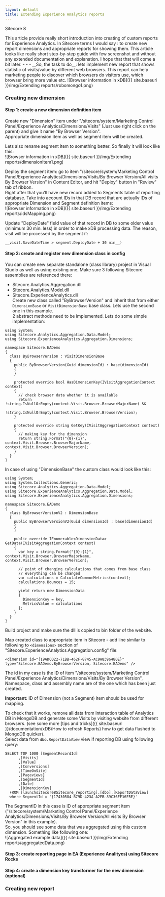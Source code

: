 ```yaml
---
layout: default
title: Extending Experience Analytics reports
---
```

<p><span class="glyphicon glyphicon-tag"></span> Sitecore 8</p>
This article provide really short introduction into creating of custom reports for Experience Analytics. In Sitecore terms I would say : to create new report dimensions and appropriate reports for showing them.
This article looks like really short step-by-step guide with few screenshot and without any extended documentation and explanation. I hope that that will come a bit later.  
- - -
__So, the task to do__: lets implement new report that shows statistic of visits/value by different web browsers. This report can help marketing people to discover which browsers do visitors use, which browser bring more value etc.  
![Browser information in xDB]({{ site.baseurl }}/img/Extending reports/robomongo1.png)

### Creating new dimension

#### Step 1: create a new dimension definition item  
Create new "Dimension" item under "/sitecore/system/Marketing Control Panel/Experience Analytics/Dimensions/Visits" (Just use right click on the parent) and give it name "By Browser Version".  
Appropriate dimension item as well as segment item will be created.

Lets also rename segment item to something better. So finally it will look like this:  
![Browser information in xDB]({{ site.baseurl }}/img/Extending reports/dimensionItem1.png)

Deploy the segment item: go to item "/sitecore/system/Marketing Control Panel/Experience Analytics/Dimensions/Visits/By Browser Version/All visits By Browser Version" in Content Editor, and hit "Deploy" button in "Review" tab of ribbon.  
Right after that you'll have new record added to Segments table of reporting database. Take into account IDs in that DB record that are actually IDs of appropriate Dimension and Segment definition items:  
![Browser information in xDB]({{ site.baseurl }}/img/Extending reports/idsMapping.png)  

Update "DeployDate" field value of that record in DB to some older value (minimum 30 min. less) in order to make xDB processing data. The reason, visit will be processed by the segment if:

```
__visit.SaveDateTime > segment.DeployDate + 30 min__)
```

#### Step 2: create and register new dimension class in config  
You can create new separate standalone (class library) project in Visual Studio as well as using existing one.
Make sure 3 following Sitecore assemblies are referenced there:  
* Sitecore.Analytics.Aggregation.dll  
* Sitecore.Analytics.Model.dll  
* Sitecore.ExperienceAnalytics.dll  
Create new class called "ByBrowserVersion" and inherit that from either `DimensionBase` or `VisitDimensionBase` base class. Lets use the second one in this example.  
2 abstract methods need to be implemented. Lets do some simple implementation:

```
using System;
using Sitecore.Analytics.Aggregation.Data.Model;
using Sitecore.ExperienceAnalytics.Aggregation.Dimensions;

namespace Sitecore.EADemo
{
  class ByBrowserVersion : VisitDimensionBase
  {
    public ByBrowserVersion(Guid dimensionId) : base(dimensionId)
    {
    }

    protected override bool HasDimensionKey(IVisitAggregationContext context)
    {
      // check browser data whether it is available
      return !string.IsNullOrEmpty(context.Visit.Browser.BrowserMajorName) &&
             !string.IsNullOrEmpty(context.Visit.Browser.BrowserVersion);
    }

    protected override string GetKey(IVisitAggregationContext context)
    {
      // making key for the dimension
      return string.Format("{0}-{1}", context.Visit.Browser.BrowserMajorName, context.Visit.Browser.BrowserVersion);
    }
  }
}
```

In case of using "DimensionBase" the custom class would look like this:

```
using System;
using System.Collections.Generic;
using Sitecore.Analytics.Aggregation.Data.Model;
using Sitecore.ExperienceAnalytics.Aggregation.Data.Model;
using Sitecore.ExperienceAnalytics.Aggregation.Dimensions;

namespace Sitecore.EADemo
{
  class ByBrowserVersionV2 : DimensionBase
  {
    public ByBrowserVersionV2(Guid dimensionId) : base(dimensionId)
    {
    }

    public override IEnumerable<DimensionData> GetData(IVisitAggregationContext context)
    {
      var key = string.Format("{0}-{1}", context.Visit.Browser.BrowserMajorName, context.Visit.Browser.BrowserVersion);

      // point of changing calculations that comes from base class
      // everything can be changed
      var calculations = CalculateCommonMetrics(context);
      calculations.Bounces = 15;

      yield return new DimensionData
      {
        DimensionKey = key,
        MetricsValue = calculations
      };
    }
  }
}
```

Build project and make sure the dll is copied to bin folder of the website.

Map created class to appropriate item in Sitecore - add line similar to following to `<dimensions>` section of "Sitecore.ExperienceAnalytics.Aggregation.config" file:  
```
<dimension id="{19ADC022-71BB-462F-8745-AC9A8396480E}" type="Sitecore.EADemo.ByBrowserVersion, Sitecore.EADemo" />
```

The id in my case is the ID of item "/sitecore/system/Marketing Control Panel/Experience Analytics/Dimensions/Visits/By Browser Version", Namespace, class and assembly name are of the one which has been just created.

__Important:__ ID of Dimension (not a Segment) item should be used for mapping.


To check that it works, remove all data from Interaction table of Analytics DB in MongoDB and generate some Visits by visiting website from different browsers. (see some more [tips and tricks]({{ site.baseurl }}/documentation/xDB/How to refresh Reports) how to get data flushed to MongoDB quicker).  
Select data from `dbo.ReportDataView` view if reporting DB using following query:

```
SELECT TOP 1000 [SegmentRecordId]      
      ,[Visits]
      ,[Value]      
      ,[Conversions]
      ,[TimeOnSite]
      ,[Pageviews]      
      ,[SegmentId]
      ,[Date]            
      ,[DimensionKey]
  FROM [launchsitecore8Sitecore_reporting].[dbo].[ReportDataView]
  where SegmentId = '{17430584-B79D-423A-A2FB-89C36FF16E5E}'
```

The SegmentID in this case is ID of appropriate segment item ("/sitecore/system/Marketing Control Panel/Experience Analytics/Dimensions/Visits/By Browser Version/All visits By Browser Version" in this example).  
So, you should see some data that was aggregated using this custom dimension. Something like following one:  
![Aggregated example data]({{ site.baseurl }}/img/Extending reports/aggregatedData.png)  


#### Step 3: create reporting page in EA (Experience Analitycs) using Sitecore Rocks  


#### Step 4: create a dimension key transformer for the new dimension (optional)  
 

### Creating new report  
